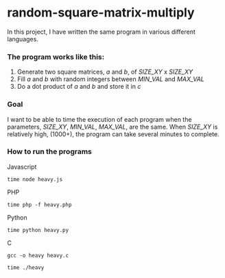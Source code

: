 # random-square-matrix-multiply

In this project, I have written the same program in various different languages.

### The program works like this:

1. Generate two square matrices, *a* and *b*, of *SIZE_XY* x *SIZE_XY*
2. Fill *a* and *b* with random integers between *MIN_VAL* and *MAX_VAL*
3. Do a dot product of *a* and *b* and store it in *c*

### Goal

I want to be able to time the execution of each program when the parameters, *SIZE_XY*, *MIN_VAL*, *MAX_VAL*, are the same. When *SIZE_XY* is relatively high, (1000+), the program can take several minutes to complete.

### How to run the programs
Javascript

`time node heavy.js`

PHP

`time php -f heavy.php`

Python

`time python heavy.py`

C

`gcc -o heavy heavy.c`

`time ./heavy`
